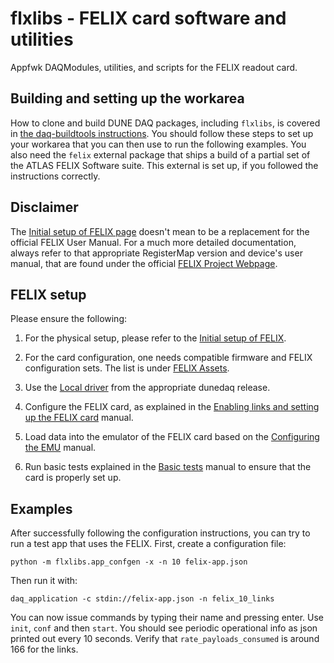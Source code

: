 # flxlibs - FELIX card software and utilities 
Appfwk DAQModules, utilities, and scripts for the FELIX readout card.

## Building and setting up the workarea
How to clone and build DUNE DAQ packages, including `flxlibs`, is covered in [the daq-buildtools instructions](https://dune-daq-sw.readthedocs.io/en/latest/packages/daq-buildtools/). You should follow these steps to set up your workarea that you can then use to run the following examples. You also need the `felix` external package that ships a build of a partial set of the ATLAS FELIX Software suite. This external is set up, if you followed the instructions correctly. 

## Disclaimer
The [Initial setup of FELIX page](Initial-setup-of-FELIX.md) doesn't mean to be a replacement for the official FELIX User Manual. For a much more detailed documentation, always refer to that appropriate RegisterMap version and device's user manual, that are found under the official [FELIX Project Webpage](https://atlas-project-felix.web.cern.ch/atlas-project-felix/).

## FELIX setup
Please ensure the following:

1. For the physical setup, please refer to the [Initial setup of FELIX](Initial-setup-of-FELIX.md).

2. For the card configuration, one needs compatible firmware and FELIX configuration sets. The list is under [FELIX Assets](FELIX-assets.md#compatibility_list).

3. Use the [Local driver](Local-driver.md) from the appropriate dunedaq release.

4. Configure the FELIX card, as explained in the [Enabling links and setting up the FELIX card](Enabling-links-and-setting-the-superchunk-factor.md) manual.

5. Load data into the emulator of the FELIX card based on the [Configuring the EMU](Configuring-the-emu.md) manual.

6. Run basic tests explained in the [Basic tests](Basic-tests.md) manual to ensure that the card is properly set up.

## Examples
After successfully following the configuration instructions, you can try to run a test app that uses the FELIX.
First, create a configuration file:

    python -m flxlibs.app_confgen -x -n 10 felix-app.json
    
Then run it with:

    daq_application -c stdin://felix-app.json -n felix_10_links
    
You can now issue commands by typing their name and pressing enter. Use `init`, `conf` and then `start`. You should see periodic operational info as json printed out every 10 seconds. Verify that `rate_payloads_consumed` is around 166 for the links.

